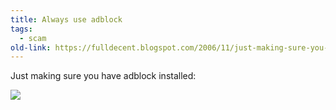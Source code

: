 ```yaml
---
title: Always use adblock
tags: 
  - scam
old-link: https://fulldecent.blogspot.com/2006/11/just-making-sure-you-have-adblock.html
---
```


Just making sure you have adblock installed:

<img src="https://a248.e.akamai.net/7/800/1128/1158768341/network.realmedia.com/RealMedia/ads/Creatives/OasDefault/BCN2006090056_01_Freelotto/flashwinner300x250.gif">
